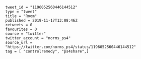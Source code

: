 ```
tweet_id = "1196052560446144512"
type = "tweet"
title = "Room"
published = 2019-11-17T13:08:46Z
retweets = 0
favourites = 0
source = "twitter"
twitter_account = "norms_ps4"
source_url = "https://twitter.com/norms_ps4/status/1196052560446144512"
tag = [ "controlremedy", "ps4share",]
```

<p class='image'><img src='https://mnf.m17s.net/2019/11/17/EJk7dqNXkAMiqpu.jpg' alt=''></p>

